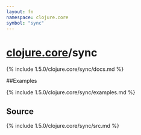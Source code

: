 ```yaml
---
layout: fn
namespace: clojure.core
symbol: "sync"
---
```


# [clojure.core](../)/sync

{% include 1.5.0/clojure.core/sync/docs.md %}

##Examples

{% include 1.5.0/clojure.core/sync/examples.md %}
## Source
{% include 1.5.0/clojure.core/sync/src.md %}

